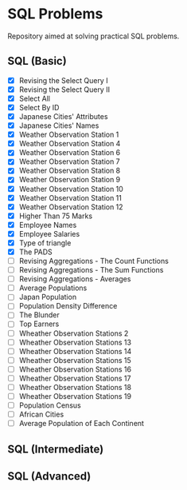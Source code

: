 # SQL Problems
Repository aimed at solving practical SQL problems.

## SQL (Basic)

- [x] Revising the Select Query I
- [x] Revising the Select Query II
- [X] Select All
- [X] Select By ID
- [X] Japanese Cities' Attributes
- [X] Japanese Cities' Names
- [X] Weather Observation Station 1
- [X] Weather Observation Station 4
- [X] Weather Observation Station 6
- [X] Weather Observation Station 7
- [X] Weather Observation Station 8
- [X] Weather Observation Station 9
- [X] Weather Observation Station 10
- [X] Weather Observation Station 11
- [X] Weather Observation Station 12
- [X] Higher Than 75 Marks
- [X] Employee Names
- [X] Employee Salaries
- [X] Type of triangle
- [X] The PADS
- [ ] Revising Aggregations - The Count Functions
- [ ] Revising Aggregations - The Sum Functions
- [ ] Revising Aggregations - Averages
- [ ] Average Populations
- [ ] Japan Population
- [ ] Population Density Difference
- [ ] The Blunder
- [ ] Top Earners
- [ ] Wheather Observation Stations 2
- [ ] Wheather Observation Stations 13
- [ ] Wheather Observation Stations 14
- [ ] Wheather Observation Stations 15
- [ ] Wheather Observation Stations 16
- [ ] Wheather Observation Stations 17
- [ ] Wheather Observation Stations 18
- [ ] Wheather Observation Stations 19
- [ ] Population Census
- [ ] African Cities
- [ ] Average Population of Each Continent

## SQL (Intermediate)

## SQL (Advanced)
